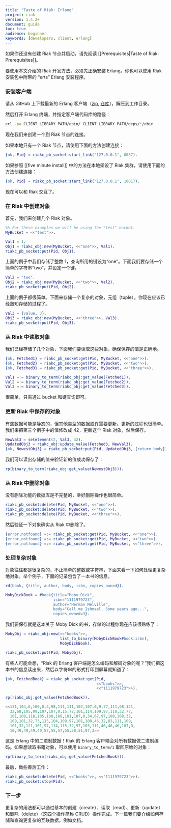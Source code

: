 ```yaml
---
title: "Taste of Riak: Erlang"
project: riak
version: 1.4.2+
document: guide
toc: true
audience: beginner
keywords: [developers, client, erlang]
---
```


如果你还没有创建 Riak 节点并启动，请先阅读 [[Prerequisites|Taste of Riak: Prerequisites]]。

要使用本文介绍的 Riak 开发方法，必须先正确安装 Erlang。你也可以使用 Riak 安装包中附带的 “erts” Erlang 安装程序。

### 安装客户端

请从 GitHub 上下载最新的 Erlang 客户端（[zip](https://github.com/basho/riak-erlang-client/archive/master.zip), [仓库](https://github.com/basho/riak-erlang-client/)），解压到工作目录。

然后打开 Erlang 终端，并指定客户端代码库的路径：

```bash
erl -pa CLIENT_LIBRARY_PATH/ebin/ CLIENT_LIBRARY_PATH/deps/*/ebin
```

现在我们来创建一个到 Riak 节点的连接。

如果本地只有一个 Riak 节点，请使用下面的方法创建连接：

```erlang
{ok, Pid} = riakc_pb_socket:start_link("127.0.0.1", 8087).
```

如果参照 [[five minute install]] 中的方法在本地架设了 Riak 集群，请使用下面的方法创建连接：

```erlang
{ok, Pid} = riakc_pb_socket:start_link("127.0.0.1", 10017).
```

现在可以和 Riak 交互了。

### 在 Riak 中创建对象

首先，我们来创建几个 Riak 对象。

```erlang
%% For these examples we will be using the "test" bucket.
MyBucket = <<"test">>.

Val1 = 1.
Obj1 = riakc_obj:new(MyBucket, <<"one">>, Val1).
riakc_pb_socket:put(Pid, Obj1).
```

上面的例子中我们存储了整数 1，查询所用的键设为“one”。下面我们要存储一个简单的字符串“two”，并设定一个键。

```erlang
Val2 = "two".
Obj2 = riakc_obj:new(MyBucket, <<"two">>, Val2).
riakc_pb_socket:put(Pid, Obj2).
```

上面的例子都很简单。下面来存储一个复杂的对象，元组（tuple）。你现在应该已经熟知存储的过程了。

```erlang
Val3 = {value, 3}.
Obj3 = riakc_obj:new(MyBucket, <<"three">>, Val3).
riakc_pb_socket:put(Pid, Obj3).
```

### 从 Riak 中读取对象

我们已经存储了几个对象，下面我们要读取这些对象，确保保存的值是正确地。

```erlang
{ok, Fetched1} = riakc_pb_socket:get(Pid, MyBucket, <<"one">>).
{ok, Fetched2} = riakc_pb_socket:get(Pid, MyBucket, <<"two">>).
{ok, Fetched3} = riakc_pb_socket:get(Pid, MyBucket, <<"three">>).

Val1 =:= binary_to_term(riakc_obj:get_value(Fetched1)).
Val2 =:= binary_to_term(riakc_obj:get_value(Fetched2)).
Val3 =:= binary_to_term(riakc_obj:get_value(Fetched3)).
```

很简单，只需通过 bucket 和键查询即可。

### 更新 Riak 中保存的对象

有些数据可能是静态的，但其他类型的数据或许需要更新。更新的过程也很简单。我们来把第三个例子中的值修改成 42，更新这个 Riak 对象，然后保存。

```erlang
NewVal3 = setelement(2, Val3, 42).
UpdatedObj3 = riakc_obj:update_value(Fetched3, NewVal3).
{ok, NewestObj3} = riakc_pb_socket:put(Pid, UpdatedObj3, [return_body]).
```

我们可以读出存储的值来验证新的值成功保存了：

```erlang
rp(binary_to_term(riakc_obj:get_value(NewestObj3))).
```

### 从 Riak 中删除对象

没有删除功能的数据库是不完整的，幸好删除操作也很简单。

```erlang
riakc_pb_socket:delete(Pid, MyBucket, <<"one">>).
riakc_pb_socket:delete(Pid, MyBucket, <<"two">>).
riakc_pb_socket:delete(Pid, MyBucket, <<"three">>).
```

然后验证一下对象确实从 Riak 中删除了。

```erlang
{error,notfound} =:= riakc_pb_socket:get(Pid, MyBucket, <<"one">>).
{error,notfound} =:= riakc_pb_socket:get(Pid, MyBucket, <<"two">>).
{error,notfound} =:= riakc_pb_socket:get(Pid, MyBucket, <<"three">>).
```

### 处理复杂对象

对象往往都是很复杂的，不止简单的整数或字符串，下面来看一下如何处理更复杂地对象。举个例子，下面的记录包含了一本书的信息。

```erlang
rd(book, {title, author, body, isbn, copies_owned}).

MobyDickBook = #book{title="Moby Dick",
                     isbn="1111979723",
                     author="Herman Melville",
                     body="Call me Ishmael. Some years ago...",
                     copies_owned=3}.
```

我们要保存就是这本关于 Moby Dick 的书，存储的过程你现在应该很熟练了：

```erlang
MobyObj = riakc_obj:new(<<"books">>,
                        list_to_binary(MobyDickBook#book.isbn),
                        MobyDickBook).

riakc_pb_socket:put(Pid, MobyObj).
```

有些人可能会想，“Riak 的 Erlang 客户端是怎么编码和解码对象的呢？”我们把这本书的信息读出来，然后以字符串的形式打印到屏幕就知道了：

```erlang
{ok, FetchedBook} = riakc_pb_socket:get(Pid,
                                        <<"books">>,
                                        <<"1111979723">>).

rp(riakc_obj:get_value(FetchedBook)).
```

```erlang
<<131,104,6,100,0,4,98,111,111,107,107,0,9,77,111,98,121,
  32,68,105,99,107,107,0,15,72,101,114,109,97,110,32,77,
  101,108,118,105,108,108,101,107,0,34,67,97,108,108,32,
  109,101,32,73,115,104,109,97,101,108,46,32,83,111,109,
  101,32,121,101,97,114,115,32,97,103,111,46,46,46,107,0,
  10,49,49,49,49,57,55,57,55,50,51,97,3>>
```

这是 Erlang 中的二进制数据！Riak 的 Erlang 客户端会对所有数据做二进制编码。如果想读取书籍对象，可以使用 `binary_to_term/1` 取回原始的对象：

```erlang
rp(binary_to_term(riakc_obj:get_value(FetchedBook))).
```

最后，做些善后工作：

```erlang
riakc_pb_socket:delete(Pid, <<"books">>, <<"1111979723">>).
riakc_pb_socket:stop(Pid).
```

### 下一步

更复杂的用法都可以通过基本的创建（create）、读取（read）、更新（update）和删除（delete）（这四个操作简称 CRUD）操作完成。下一篇我们要介绍如何存储和查询更复杂的互联数据，例如文档。
